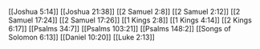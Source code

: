 [[Joshua 5:14]]
[[Joshua 21:38]]
[[2 Samuel 2:8]]
[[2 Samuel 2:12]]
[[2 Samuel 17:24]]
[[2 Samuel 17:26]]
[[1 Kings 2:8]]
[[1 Kings 4:14]]
[[2 Kings 6:17]]
[[Psalms 34:7]]
[[Psalms 103:21]]
[[Psalms 148:2]]
[[Songs of Solomon 6:13]]
[[Daniel 10:20]]
[[Luke 2:13]]
